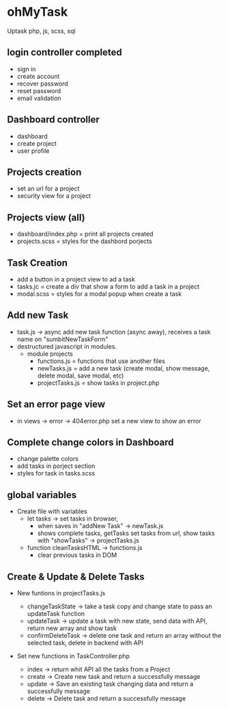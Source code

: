 # ohMyTask

Uptask php, js, scss, sql

## login controller completed

- sign in
- create account
- recover password
- reset password
- email validation

## Dashboard controller

- dashboard
- create project
- user profile

## Projects creation

- set an url for a project
- security view for a project

## Projects view (all)

- dashboard/index.php = print all projects created
- projects.scss = styles for the dashbord porjects

## Task Creation

- add a button in a project view to ad a task
- tasks.jc = create a div that show a form to add a task in a project
- modal.scss = styles for a modal popup when create a task

## Add new Task

- task.js -> async add new task function (async away), receives a task name on "sumbitNewTaskForm"
- destructured javascript in modules.
  - module projects
    - functions.js = functions that use another files
    - newTasks.js = add a new task (create modal, show message, delete modal, save modal, etc)
    - projectTasks.js = show tasks in project.php

## Set an error page view

- in views -> error -> 404error.php set a new view to show an error

## Complete change colors in Dashboard

- change palette colors
- add tasks in porject section
- styles for task in tasks.scss

## global variables

- Create file with variables
  - let tasks -> set tasks in browser,
    - when saves in "addNew Task" -> newTask.js
    - shows complete tasks, getTasks set tasks from url, show tasks with "showTasks" -> projectTasks.js
  - function cleanTasksHTML -> functions.js
    - clear previous tasks in DOM

## Create & Update & Delete Tasks

- New funtions in projectTasks.js

  - changeTaskState -> take a task copy and change state to pass an updateTask function
  - updateTask -> update a task with new state, send data with API, return new array and show task
  - confirmDeleteTask -> delete one task and return an array without the selected task, delete in backend with API

- Set new functions in TaskController.php
  - index -> return whit API all the tasks from a Project
  - create -> Create new task and return a successfully message
  - update -> Save an existing task changing data and return a successfully message
  - delete -> Delete task and return a successfully message
